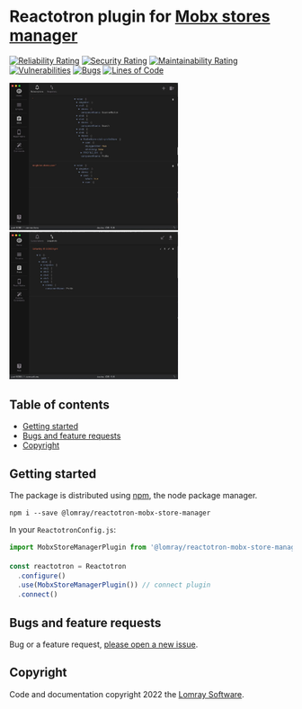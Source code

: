 # Reactotron plugin for [Mobx stores manager](https://github.com/Lomray-Software/react-mobx-manager)

[![Reliability Rating](https://sonarcloud.io/api/project_badges/measure?project=reactotron-mobx-store-manager&metric=reliability_rating)](https://sonarcloud.io/summary/new_code?id=reactotron-mobx-store-manager)
[![Security Rating](https://sonarcloud.io/api/project_badges/measure?project=reactotron-mobx-store-manager&metric=security_rating)](https://sonarcloud.io/summary/new_code?id=reactotron-mobx-store-manager)
[![Maintainability Rating](https://sonarcloud.io/api/project_badges/measure?project=reactotron-mobx-store-manager&metric=sqale_rating)](https://sonarcloud.io/summary/new_code?id=reactotron-mobx-store-manager)
[![Vulnerabilities](https://sonarcloud.io/api/project_badges/measure?project=reactotron-mobx-store-manager&metric=vulnerabilities)](https://sonarcloud.io/summary/new_code?id=reactotron-mobx-store-manager)
[![Bugs](https://sonarcloud.io/api/project_badges/measure?project=reactotron-mobx-store-manager&metric=bugs)](https://sonarcloud.io/summary/new_code?id=reactotron-mobx-store-manager)
[![Lines of Code](https://sonarcloud.io/api/project_badges/measure?project=reactotron-mobx-store-manager&metric=ncloc)](https://sonarcloud.io/summary/new_code?id=reactotron-mobx-store-manager)

<p float="center">
  <img src="https://raw.githubusercontent.com/Lomray-Software/reactotron-mobx-store-manager/staging/example/demo1.jpg" alt="Reactotron demo 1" width="300"/>
  <img src="https://raw.githubusercontent.com/Lomray-Software/reactotron-mobx-store-manager/staging/example/demo2.jpg" alt="Reactotron demo 2" width="300"/>
</p>

## Table of contents

- [Getting started](#getting-started)
- [Bugs and feature requests](#bugs-and-feature-requests)
- [Copyright](#copyright)


## Getting started

The package is distributed using [npm](https://www.npmjs.com/), the node package manager.

```
npm i --save @lomray/reactotron-mobx-store-manager
```

In your `ReactotronConfig.js`:

```jsx
import MobxStoreManagerPlugin from '@lomray/reactotron-mobx-store-manager';

const reactotron = Reactotron
  .configure()
  .use(MobxStoreManagerPlugin()) // connect plugin
  .connect()
```

## Bugs and feature requests

Bug or a feature request, [please open a new issue](https://github.com/Lomray-Software/reactotron-mobx-store-manager/issues/new).

## Copyright

Code and documentation copyright 2022 the [Lomray Software](https://lomray.com/). 
